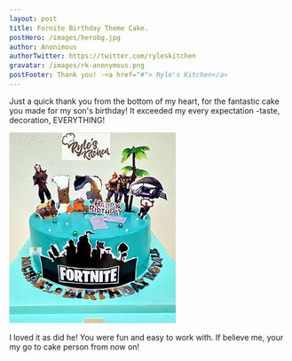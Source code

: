 ```yaml
---
layout: post
title: Fornite Birthday Theme Cake.
postHero: /images/herobg.jpg
author: Anonimous
authorTwitter: https://twitter.com/ryleskitchen
gravatar: /images/rk-anonymous.png
postFooter: Thank you! -<a href="#"> Ryle's Kitchen</a>
---
```



Just a quick thank you from the bottom of my heart,
for the fantastic cake you made for my son's birthday!
It exceeded my every expectation -taste, decoration, EVERYTHING! 

<img class="pull-left" src="/images/cakeT-220727-c.png" alt="fortnite cake image">

I loved it as did he! You were fun and easy to work with.
If believe me, your my go to cake person from now on! 
